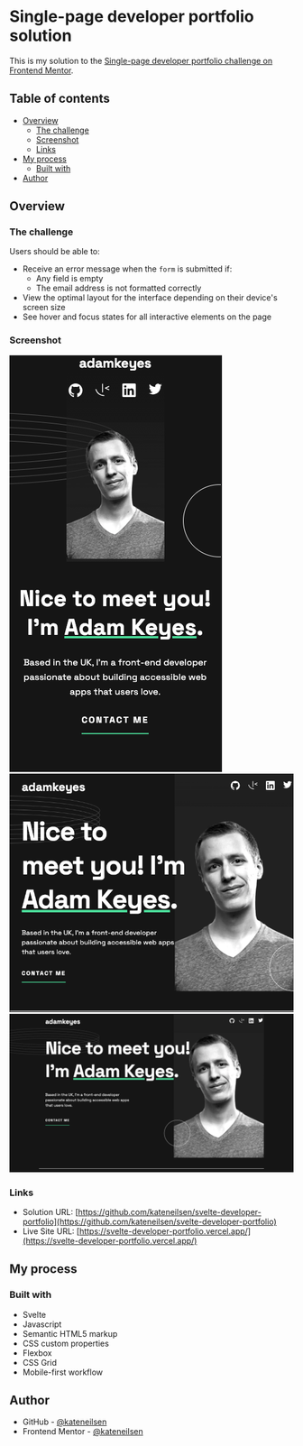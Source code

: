 # Single-page developer portfolio solution

This is my solution to the [Single-page developer portfolio challenge on Frontend Mentor](https://www.frontendmentor.io/challenges/singlepage-developer-portfolio-bBVj2ZPi-x).

## Table of contents

- [Overview](#overview)
  - [The challenge](#the-challenge)
  - [Screenshot](#screenshot)
  - [Links](#links)
- [My process](#my-process)
  - [Built with](#built-with)
- [Author](#author)

## Overview

### The challenge

Users should be able to:

- Receive an error message when the `form` is submitted if:
  - Any field is empty
  - The email address is not formatted correctly
- View the optimal layout for the interface depending on their device's screen size
- See hover and focus states for all interactive elements on the page

### Screenshot

![](./public/images/screenshots/mobile.png) <br />
![](./public/images/screenshots/tablet.png) <br />
![](./public/images/screenshots/desktop.png)

### Links

- Solution URL: [https://github.com/kateneilsen/svelte-developer-portfolio](https://github.com/kateneilsen/svelte-developer-portfolio)
- Live Site URL: [https://svelte-developer-portfolio.vercel.app/](https://svelte-developer-portfolio.vercel.app/)

## My process

### Built with

- Svelte
- Javascript
- Semantic HTML5 markup
- CSS custom properties
- Flexbox
- CSS Grid
- Mobile-first workflow

## Author

- GitHub - [@kateneilsen](https://www.github.com/kateneilsen)
- Frontend Mentor - [@kateneilsen](https://www.frontendmentor.io/profile/kateneilsen)
